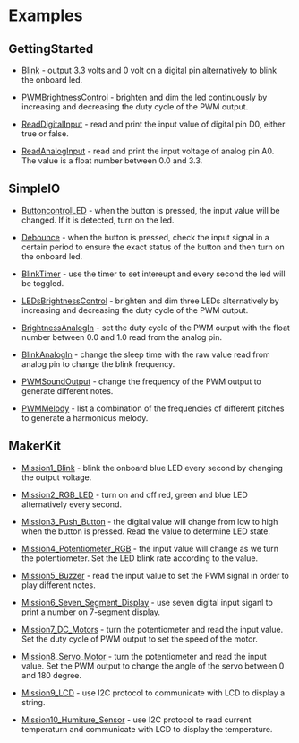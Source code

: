 # Examples

## GettingStarted

* [Blink](./GettingStarted/Blink) - output 3.3 volts and 0 volt on a digital pin alternatively to blink the onboard led.

* [PWMBrightnessControl](./GettingStarted/PWMBrightnessControl) - brighten and dim the led continuously by increasing and decreasing the duty cycle of the PWM output.

* [ReadDigitalInput](./GettingStarted/ReadDigitalInput) - read and print the input value of digital pin D0, either true or false.

* [ReadAnalogInput](./GettingStarted/ReadAnalogInput) - read and print the input voltage of analog pin A0. The value is a float number between 0.0 and 3.3.


## SimpleIO

* [ButtoncontrolLED](./SimpleIO/ButtoncontrolLED) - when the button is pressed, the input value will be changed. If it is detected, turn on the led.

* [Debounce](./SimpleIO/Debounce) - when the button is pressed, check the input signal in a certain period to ensure the exact status of the button and then turn on the onboard led.

* [BlinkTimer](./SimpleIO/BlinkTimer) - use the timer to set intereupt and every second the led will be toggled.

* [LEDsBrightnessControl](./SimpleIO/LEDsBrightnessControl) - brighten and dim three LEDs alternatively by increasing and decreasing the duty cycle of the PWM output.

* [BrightnessAnalogIn](./SimpleIO/BrightnessAnalogIn) - set the duty cycle of the PWM output with the float number between 0.0 and 1.0 read from the analog pin.

* [BlinkAnalogIn](./SimpleIO/BlinkAnalogIn) - change the sleep time with the raw value read from analog pin to change the blink frequency.

* [PWMSoundOutput](./SimpleIO/PWMSoundOutput) - change the frequency of the PWM output to generate different notes.

* [PWMMelody](./SimpleIO/PWMMelody) - list a combination of the frequencies of different pitches to generate a harmonious melody.


## MakerKit

* [Mission1_Blink](./MakerKit/Mission1_Blink) - blink the onboard blue LED every second by changing the output voltage.

* [Mission2_RGB_LED](./MakerKit/Mission2_RGB_LED) - turn on and off red, green and blue LED alternatively every second.

* [Mission3_Push_Button](./MakerKit/Mission3_Push_Button) - the digital value will change from low to high when the button is pressed. Read the value to determine LED state.

* [Mission4_Potentiometer_RGB](./MakerKit/Mission4_Potentiometer_RGB) - the input value will change as we turn the potentiometer. Set the LED blink rate according to the value.

* [Mission5_Buzzer](./MakerKit/Mission5_Buzzer) - read the input value to set the PWM signal in order to play different notes.

* [Mission6_Seven_Segment_Display](./MakerKit/Mission6_Seven_Segment_Display) - use seven digital input siganl to print a number on 7-segment display.

* [Mission7_DC_Motors](./MakerKit/Mission7_DC_Motors) - turn the potentiometer and read the input value. Set the duty cycle of PWM output to set the speed of the motor.

* [Mission8_Servo_Motor](./MakerKit/Mission8_Servo_Motor) - turn the potentiometer and read the input value. Set the PWM output to change the angle of the servo between 0 and 180 degree.

* [Mission9_LCD](./MakerKit/Mission9_LCD) - use I2C protocol to communicate with LCD to display a string.

* [Mission10_Humiture_Sensor](./MakerKit/Mission10_Humiture_Sensor) - use I2C protocol to read current temperaturn and communicate with LCD to display the temperature.
